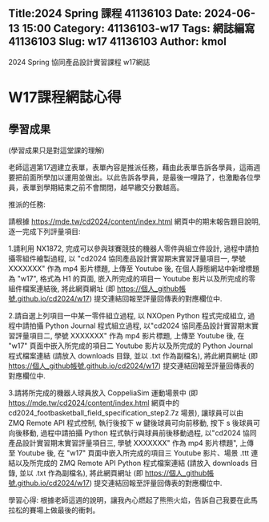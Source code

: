 Title:2024 Spring 課程 41136103 
 Date: 2024-06-13 15:00
 Category: 41136103-w17
 Tags: 網誌編寫 41136103
 Slug: w17 41136103
 Author: kmol
---

2024 Spring 協同產品設計實習課程 w17網誌

<!-- PELICAN_END_SUMMARY -->

# W17課程網誌心得

## 學習成果
(學習成果只是對這堂課的理解)

老師這週第17週建立表單，表單內容是推派任務，藉由此表單告訴各學員，這兩週要把前面所學加以運用並做出。以此告訴各學員，是最後一哩路了，也激勵各位學員，表單到學期結束之前不會關閉，越早繳交分數越高。

推派的任務:

請根據 https://mde.tw/cd2024/content/index.html 網頁中的期末報告題目說明, 逐一完成下列評量項目:

1.請利用 NX1872, 完成可以參與球賽競技的機器人零件與組立件設計, 過程中請拍攝零組件繪製過程, 以 "cd2024 協同產品設計實習期末實習評量項目一, 學號 XXXXXXX" 作為 mp4 影片標題, 上傳至 Youtube 後, 在個人靜態網站中新增標題為 "w17", 格式為 H1 的頁面, 嵌入所完成的項目一 Youtube 影片以及所完成的零組件檔案連結後, 將此網頁網址 (即 https://個人_github帳號.github.io/cd2024/w17) 提交連結回報至評量回傳表的對應欄位中.

2.請自選上列項目一中某一零件組立過程, 以 NXOpen Python 程式完成組立, 過程中請拍攝 Python Journal 程式組立過程, 以"cd2024 協同產品設計實習期末實習評量項目二, 學號 XXXXXXX" 作為 mp4 影片標題, 上傳至 Youtube 後, 在 "w17" 頁面中嵌入所完成的項目二 Youtube 影片以及所完成的 Python Journal 程式檔案連結 (請放入 downloads 目錄, 並以 .txt 作為副檔名), 將此網頁網址 (即 https://個人_github帳號.github.io/cd2024/w17) 提交連結回報至評量回傳表的對應欄位中.

3.請將所完成的機器人球員放入 CoppeliaSim 運動場景中 (即 https://mde.tw/cd2024/content/index.html 網頁中的 cd2024_footbasketball_field_specification_step2.7z 場景), 讓球員可以由 ZMQ Remote API 程式控制, 執行後按下 w 鍵後球員可向前移動, 按下 s 後球員可向後移動, 過程中請拍攝 Python 程式執行與球員前後移動過程, 以"cd2024 協同產品設計實習期末實習評量項目三, 學號 XXXXXXX" 作為 mp4 影片標題", 上傳至 Youtube 後, 在 "w17" 頁面中嵌入所完成的項目三 Youtube 影片、場景 .ttt 連結以及所完成的 ZMQ Remote API Python 程式檔案連結 (請放入 downloads 目錄, 並以 .txt 作為副檔名), 將此網頁網址 (即 https://個人_github帳號.github.io/cd2024/w17) 提交連結回報至評量回傳表的對應欄位中.

學習心得:
根據老師這週的說明，讓我內心燃起了熊熊火焰，告訴自己我要在此馬拉松的賽場上做最後的衝刺。